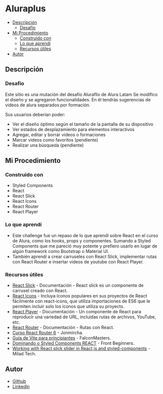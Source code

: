 # Aluraplus

- [Descripción](#descripción)
  - [Desafío](#desafío)
- [Mi Procedimiento](#mi-procedimiento)
  - [Construido con](#construido-con)
  - [Lo que aprendí](#lo-que-aprendí)
  - [Recursos útiles](#recursos-útiles)
- [Autor](#autor)

## Descripción

### Desafío

Este sitio es una mutación del desafío Aluraflix de Alura Latam Se modifico el diseño y se agregaron funcionalidades. En él tendrás sugerencias de videos de alura separados por formación.

Sus usuarios deberían poder:

- Ver el diseño óptimo según el tamaño de la pantalla de su dispositivo
- Ver estados de desplazamiento para elementos interactivos
- Agregar, editar y borrar videos o formaciones
- Marcar videos como favoritos (pendiente)
- Realizar una búsqueda (pendiente)

## Mi Procedimiento

### Construido con

- Styled Components
- React
- React Slick
- React Icons
- React Router
- React Player

### Lo que aprendí

- Este challenge fue un repaso de lo que aprendí sobre React en el curso de Alura, como los hooks, props y componentes. Sumando a Styled Components que me pareció muy potente y prefiero usarlo en lugar de algún framework como Bootstrap o Material UI.
- También aprendí a crear carruseles con React Slick, implementar rutas con React Router e insertar videos de youtube con React Player.

### Recursos útiles

- [React Slick](https://react-slick.neostack.com/docs/get-started) - Documentación - React slick es un componente de carrusel creado con React.
- [React Icons](https://react-icons.github.io/react-icons) - Incluya íconos populares en sus proyectos de React fácilmente con react-icons, que utiliza importaciones de ES6 que le permiten incluir solo los íconos que utiliza su proyecto.
- [React Player](https://github.com/CookPete/react-player) - Documentación - Un componente de React para reproducir una variedad de URL, incluidas rutas de archivos, YouTube, etc.
- [React Router](https://reactrouter.com/en/main) - Documentación - Rutas con React.
- [Curso React Router 6](https://youtu.be/9w33u7hBWyk?si=nt0idt4n7D8wpOOk) - Jonmircha.
- [Guía de Vite para principiantes](https://youtu.be/YEQ-uMGpQMY?si=IzD57XHDQGJMhkNQ) - FalconMasters.
- [Dominando o Styled Components REACT](https://reactrouter.com/en/main) - Front Beginners.
- [Working with React slick slider in React js and styled-components](https://reactrouter.com/en/main) - Milad Tech.

## Autor

- [Github](https://github.com/Blackpachamame)
- [Linkedin](https://www.linkedin.com/in/marcos-travaglini/)
